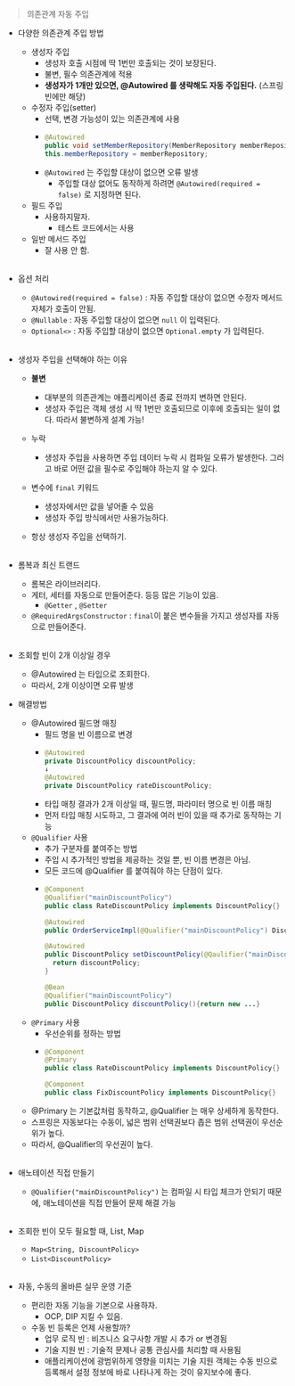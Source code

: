 > 의존관계 자동 주입

- 다양한 의존관계 주입 방법
  - 생성자 주입
    - 생성자 호출 시점에 딱 1번만 호출되는 것이 보장된다.
    - 불변, 필수 의존관계에 적용
    - **생성자가 1개만 있으면, @Autowired 를 생략해도 자동 주입된다.** (스프링 빈에만 해당)
  - 수정자 주입(setter)
    - 선택, 변경 가능성이 있는 의존관계에 사용
    - ~~~java
      @Autowired
      public void setMemberRepository(MemberRepository memberRepository) {
      this.memberRepository = memberRepository;
    - `@Autowired` 는 주입할 대상이 없으면 오류 발생
      - 주입할 대상 없어도 동작하게 하려면 `@Autowired(required = false)` 로 지정하면 된다.
  - 필드 주입
    - 사용하지말자.
      - 테스트 코드에서는 사용
  - 일반 메서드 주입
    - 잘 사용 안 함.
<br/></br>
- 옵션 처리
  - `@Autowired(required = false)` : 자동 주입할 대상이 없으면 수정자 메서드 자체가 호출이 안됨.
  - `@Nullable` : 자동 주입할 대상이 없으면 `null` 이 입력된다.
  - `Optional<>` : 자동 주입할 대상이 없으면 `Optional.empty` 가 입력된다.
<br/></br>
- 생성자 주입을 선택해야 하는 이유
  - **불변**
    - 대부분의 의존관계는 애플리케이션 종료 전까지 변하면 안된다.
    - 생성자 주입은 객체 생성 시 딱 1번만 호출되므로 이후에 호출되는 일이 없다. 따라서 불변하게 설계 가능!

  - 누락
    - 생성자 주입을 사용하면 주입 데이터 누락 시 컴파일 오류가 발생한다. 그러고 바로 어떤 값을 필수로 주입해야 하는지 알 수 있다.

  - 변수에 `final` 키워드
    - 생성자에서만 값을 넣어줄 수 있음 
    - 생성자 주입 방식에서만 사용가능하다.

  - 항상 생성자 주입을 선택하기.
<br/></br>
- 롬복과 최신 트랜드
  - 롬복은 라이브러리다.
  - 게터, 세터를 자동으로 만들어준다. 등등 많은 기능이 있음.
    - `@Getter` , `@Setter`
  - `@RequiredArgsConstructor` : `final`이 붙은 변수들을 가지고 생성자를 자동으로 만들어준다.
<br/></br>
- 조회할 빈이 2개 이상일 경우
  - @Autowired 는 타입으로 조회한다.
  - 따라서, 2개 이상이면 오류 발생

- 해결방법
  - @Autowired 필드명 매칭
    - 필드 명을 빈 이름으로 변경
    - ~~~java
      @Autowired
      private DiscountPolicy discountPolicy;
      ↓
      @Autowired
      private DiscountPolicy rateDiscountPolicy;
    - 타입 매칭 결과가 2개 이상일 때, 필드명, 파라미터 명으로 빈 이름 매칭
    - 먼저 타입 매칭 시도하고, 그 결과에 여러 빈이 있을 때 추가로 동작하는 기능
  - `@Qualifier` 사용
    - 추가 구분자를 붙여주는 방법
    - 주입 시 추가적인 방법을 제공하는 것일 뿐, 빈 이름 변경은 아님.
    - 모든 코드에 @Qualifier 를 붙여줘야 하는 단점이 있다.
    - ~~~java
      @Component
      @Qualifier("mainDiscountPolicy")
      public class RateDiscountPolicy implements DiscountPolicy{}

      @Autowired
      public OrderServiceImpl(@Qualifier("mainDiscountPolicy") DiscountPolicy discountPolicy){ ... }

      @Autowired
      public DiscountPolicy setDiscountPolicy(@Qaulifier("mainDiscountPolicy") DiscountPolicy discountPolicy){
        return discountPolicy;
      }

      @Bean
      @Qualifier("mainDiscountPolicy")
      public DiscountPolicy discountPolicy(){return new ...}
  - `@Primary` 사용
    - 우선순위를 정하는 방법
    - ~~~java
      @Component
      @Primary
      public class RateDiscountPolicy implements DiscountPolicy{}

      @Component
      public class FixDiscountPolicy implements DiscountPolicy{}
  - @Primary 는 기본값처럼 동작하고, @Qualifier 는 매우 상세하게 동작한다.
  - 스프링은 자동보다는 수동이, 넓은 범위 선택권보다 좁은 범위 선택권이 우선순위가 높다.
  - 따라서, @Qualifier의 우선권이 높다.
<br/></br>
- 애노테이션 직접 만들기
  - `@Qualifier("mainDiscountPolicy")` 는 컴파일 시 타입 체크가 안되기 때문에, 애노테이션을 직접 만들어 문제 해결 가능
<br/></br>
- 조회한 빈이 모두 필요할 때, List, Map
  - `Map<String, DiscountPolicy>`
  - `List<DiscountPolicy>`
<br/></br>
- 자동, 수동의 올바른 실무 운영 기준
  - 편리한 자동 기능을 기본으로 사용하자.
    - OCP, DIP 지킬 수 있음.
  - 수동 빈 등록은 언제 사용할까?
    - 업무 로직 빈 : 비즈니스 요구사항 개발 시 추가 or 변경됨
    - 기술 지원 빈 : 기술적 문제나 공통 관심사를 처리할 때 사용됨
    - 애플리케이션에 광범위하게 영향을 미치는 기술 지원 객체는 수동 빈으로 등록해서 설정 정보에 바로 나타나게 하는 것이 유지보수에 좋다.
